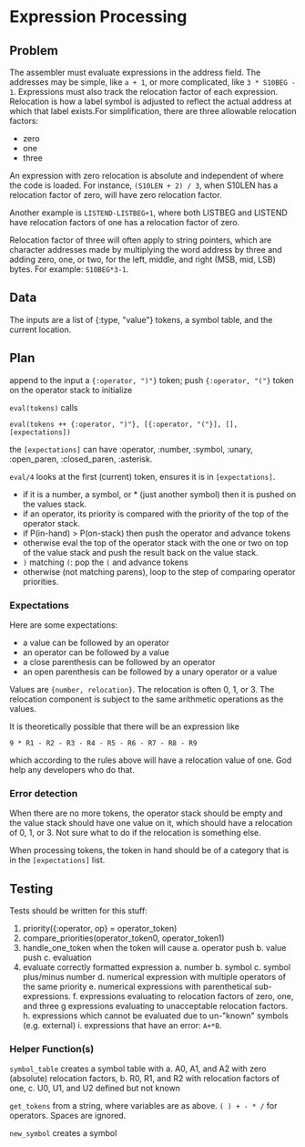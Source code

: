 # Expression Processing

## Problem

The assembler must evaluate expressions in the address field. The addresses may be simple, like ```a + 1```, or more complicated, like ```3 * S10BEG - 1```.
Expressions must also track the relocation factor of each expression. Relocation is how a label symbol is adjusted to reflect the actual address at which that label exists.For simplification, there are three allowable relocation factors:

* zero
* one
* three

An expression with zero relocation is absolute and independent of where the code is loaded. For instance, ```(S10LEN + 2) / 3```, when S10LEN has a relocation factor of zero, will have zero relocation factor.

Another example is ```LISTEND-LISTBEG+1```, where both LISTBEG and LISTEND have relocation factors of one has a relocation factor of zero.

Relocation factor of three will often apply to string pointers, which are character addresses made by multiplying the word address by three and adding zero, one, or two, for the left, middle, and right (MSB, mid, LSB) bytes. For example: ```S10BEG*3-1```.

## Data

The inputs are a list of {:type, "value"} tokens, a symbol table, and the current location.

## Plan

append to the input a ```{:operator, ")"}``` token; push ```{:operator, "("}``` token on the operator stack to initialize

```eval(tokens)``` calls

```eval(tokens ++ {:operator, ")"}, [{:operator, "("}], [], [expectations])```

the ```[expectations]``` can have :operator, :number, :symbol, :unary, :open_paren, :closed_paren, :asterisk.

```eval/4``` looks at the first (current) token, ensures it is in ```[expectations]```.

* if it is a number, a symbol, or * (just another symbol) then it is pushed on the values stack.
* if an operator, its priority is compared with the priority of the top of the operator stack.
* if P(in-hand) > P(on-stack) then push the operator and advance tokens
* otherwise eval the top of the operator stack with the one or two on top of the value stack and push the result back on the value stack.
* ```)``` matching ```(```: pop the ```(``` and advance tokens
* otherwise (not matching parens), loop to the step of comparing operator priorities.

### Expectations

Here are some expectations:

* a value can be followed by an operator
* an operator can be followed by a value
* a close parenthesis can be followed by an operator
* an open parenthesis can be followed by a unary operator or a value

Values are ```{number, relocation}```. The relocation is often 0, 1, or 3. The relocation component is subject to the same arithmetic operations as the values.

It is theoretically possible that there will be an expression like

```
9 * R1 - R2 - R3 - R4 - R5 - R6 - R7 - R8 - R9
```

which according to the rules above will have a relocation value of one. God help any developers who do that.

### Error detection

When there are no more tokens, the operator stack should be empty and the value stack should have one value on it, which should have a relocation of 0, 1, or 3. Not sure what to do if the relocation is something else.

When processing tokens, the token in hand should be of a category that is in the ```[expectations]``` list.

## Testing

Tests should be written for this stuff:

1. priority({:operator, op} = operator_token)
1. compare_priorities(operator_token0, operator_token1)
1. handle_one_token when the token will cause
a. operator push
b. value push
c. evaluation
1. evaluate correctly formatted expression
a. number
b. symbol
c. symbol plus/minus number
d. numerical expression with multiple operators of the same priority
e. numerical expressions with parenthetical sub-expressions.
f. expressions evaluating to relocation factors of zero, one, and three
g expressions evaluating to unacceptable relocation factors.
h. expressions which cannot be evaluated due to un-"known" symbols (e.g. external)
i. expressions that have an error: ```A+*B```.

### Helper Function(s)

```symbol_table``` creates a symbol table with
a. A0, A1, and A2 with zero (absolute) relocation factors, b. R0, R1, and R2 with relocation factors of one,
c. U0, U1, and U2 defined but not known

```get_tokens``` from a string, where variables are as above. ```( ) + - * /``` for operators. Spaces are ignored.

```new_symbol``` creates a symbol
